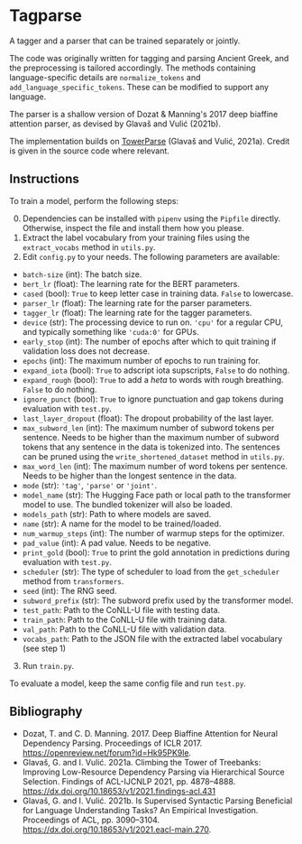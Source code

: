 # Tagparse

A tagger and a parser that can be trained separately or jointly.

The code was originally written for tagging and parsing Ancient Greek, and the preprocessing is tailored accordingly. The methods containing language-specific details are `normalize_tokens` and `add_language_specific_tokens`. These can be modified to support any language.

The parser is a shallow version of Dozat & Manning's 2017 deep biaffine attention parser, as devised by Glavaš and Vulić (2021b).

The implementation builds on [TowerParse](https://github.com/codogogo/towerparse) (Glavaš and Vulić, 2021a). Credit is given in the source code where relevant.

## Instructions

To train a model, perform the following steps:

0. Dependencies can be installed with `pipenv` using the `Pipfile` directly. Otherwise, inspect the file and install them how you please.
1. Extract the label vocabulary from your training files using the `extract_vocabs` method in `utils.py`.
2. Edit `config.py` to your needs. The following parameters are available:
  - `batch-size` (int): The batch size.
  - `bert_lr` (float): The learning rate for the BERT parameters.
  - `cased` (bool): `True` to keep letter case in training data. `False` to lowercase.
  - `parser_lr` (float): The learning rate for the parser parameters.
  - `tagger_lr` (float): The learning rate for the tagger parameters.
  - `device` (str): The processing device to run on. `'cpu'` for a regular CPU, and typically something like `'cuda:0'` for GPUs.
  - `early_stop` (int): The number of epochs after which to quit training if validation loss does not decrease.
  - `epochs` (int): The maximum number of epochs to run training for.
  - `expand_iota` (bool): `True` to adscript iota supscripts, `False` to do nothing.
  - `expand_rough` (bool): `True` to add a *heta* to words with rough breathing. `False` to do nothing.
  - `ignore_punct` (bool): `True` to ignore punctuation and gap tokens during evaluation with `test.py`.
  - `last_layer_dropout` (float): The dropout probability of the last layer.
  - `max_subword_len` (int): The maximum number of subword tokens per sentence. Needs to be higher than the maximum number of subword tokens that any sentence in the data is tokenized into. The sentences can be pruned using the `write_shortened_dataset` method in `utils.py`.
  - `max_word_len` (int): The maximum number of word tokens per sentence. Needs to be higher than the longest sentence in the data.
  - `mode` (str): `'tag'`, `'parse'` or `'joint'`.
  - `model_name` (str): The Hugging Face path or local path to the transformer model to use. The bundled tokenizer will also be loaded.
  - `models_path` (str): Path to where models are saved.
  - `name` (str): A name for the model to be trained/loaded.
  - `num_warmup_steps` (int): The number of warmup steps for the optimizer.
  - `pad_value` (int): A pad value. Needs to be negative.
  - `print_gold` (bool): `True` to print the gold annotation in predictions during evaluation with `test.py`.
  - `scheduler` (str): The type of scheduler to load from the `get_scheduler` method from `transformers`.
  - `seed` (int): The RNG seed.
  - `subword_prefix` (str): The subword prefix used by the transformer model.
  - `test_path`: Path to the CoNLL-U file with testing data.
  - `train_path`: Path to the CoNLL-U file with training data.
  - `val_path`: Path to the CoNLL-U file with validation data.
  - `vocabs_path`: Path to the JSON file with the extracted label vocabulary (see step 1)
3. Run `train.py`.

To evaluate a model, keep the same config file and run `test.py`. 

## Bibliography

- Dozat, T. and C. D. Manning. 2017. Deep Biaffine Attention for Neural Dependency Parsing. Proceedings of ICLR 2017. <https://openreview.net/forum?id=Hk95PK9le>.
- Glavaš, G. and I. Vulić. 2021a. Climbing the Tower of Treebanks: Improving Low-Resource Dependency Parsing via Hierarchical Source Selection. Findings of ACL-IJCNLP 2021, pp. 4878–4888. <https://dx.doi.org/10.18653/v1/2021.findings-acl.431>
- Glavaš, G. and I. Vulić. 2021b. Is Supervised Syntactic Parsing Beneficial for Language Understanding Tasks? An Empirical Investigation. Proceedings of ACL, pp. 3090–3104. <https://dx.doi.org/10.18653/v1/2021.eacl-main.270>.